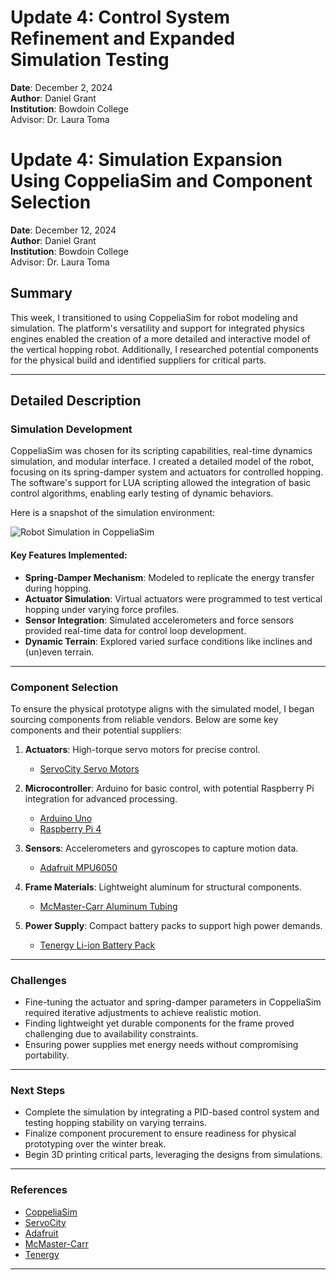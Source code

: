 # Update 4: Control System Refinement and Expanded Simulation Testing 

**Date**: December 2, 2024  
**Author**: Daniel Grant  
**Institution**: Bowdoin College  
Advisor: Dr. Laura Toma

# Update 4: Simulation Expansion Using CoppeliaSim and Component Selection

**Date**: December 12, 2024  
**Author**: Daniel Grant  
**Institution**: Bowdoin College  
Advisor: Dr. Laura Toma  

## Summary  
This week, I transitioned to using CoppeliaSim for robot modeling and simulation. The platform's versatility and support for integrated physics engines enabled the creation of a more detailed and interactive model of the vertical hopping robot. Additionally, I researched potential components for the physical build and identified suppliers for critical parts.

---

## Detailed Description  

### Simulation Development  
CoppeliaSim was chosen for its scripting capabilities, real-time dynamics simulation, and modular interface. I created a detailed model of the robot, focusing on its spring-damper system and actuators for controlled hopping. The software's support for LUA scripting allowed the integration of basic control algorithms, enabling early testing of dynamic behaviors.

Here is a snapshot of the simulation environment:

![Robot Simulation in CoppeliaSim](https://example.com/coppeliasim-simulation-snapshot.jpg)  

#### Key Features Implemented:
- **Spring-Damper Mechanism**: Modeled to replicate the energy transfer during hopping.  
- **Actuator Simulation**: Virtual actuators were programmed to test vertical hopping under varying force profiles.  
- **Sensor Integration**: Simulated accelerometers and force sensors provided real-time data for control loop development.  
- **Dynamic Terrain**: Explored varied surface conditions like inclines and (un)even terrain.  

---

### Component Selection  
To ensure the physical prototype aligns with the simulated model, I began sourcing components from reliable vendors. Below are some key components and their potential suppliers:

1. **Actuators**: High-torque servo motors for precise control.  
   - [ServoCity Servo Motors](https://www.servocity.com/servos)  

2. **Microcontroller**: Arduino for basic control, with potential Raspberry Pi integration for advanced processing.  
   - [Arduino Uno](https://store.arduino.cc/products/arduino-uno-rev3)  
   - [Raspberry Pi 4](https://www.raspberrypi.com/products/raspberry-pi-4-model-b/)  

3. **Sensors**: Accelerometers and gyroscopes to capture motion data.  
   - [Adafruit MPU6050](https://www.adafruit.com/product/3886)  

4. **Frame Materials**: Lightweight aluminum for structural components.  
   - [McMaster-Carr Aluminum Tubing](https://www.mcmaster.com/aluminum-tubing)  

5. **Power Supply**: Compact battery packs to support high power demands.  
   - [Tenergy Li-ion Battery Pack](https://www.tenergy.com/li-ion-batteries)  

---

### Challenges  
- Fine-tuning the actuator and spring-damper parameters in CoppeliaSim required iterative adjustments to achieve realistic motion.  
- Finding lightweight yet durable components for the frame proved challenging due to availability constraints.  
- Ensuring power supplies met energy needs without compromising portability.  

---

### Next Steps  
- Complete the simulation by integrating a PID-based control system and testing hopping stability on varying terrains.  
- Finalize component procurement to ensure readiness for physical prototyping over the winter break.  
- Begin 3D printing critical parts, leveraging the designs from simulations.

---

### References  
- [CoppeliaSim](https://www.coppeliarobotics.com/)  
- [ServoCity](https://www.servocity.com/)  
- [Adafruit](https://www.adafruit.com/)  
- [McMaster-Carr](https://www.mcmaster.com/)  
- [Tenergy](https://www.tenergy.com/)  

---

